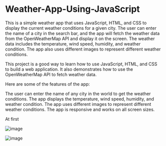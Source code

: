 # Weather-App-Using-JavaScript
This is a simple weather app that uses JavaScript, HTML, and CSS to display the current weather conditions for a given city. The user can enter the name of a city in the search bar, and the app will fetch the weather data from the OpenWeatherMap API and display it on the screen. The weather data includes the temperature, wind speed, humidity, and weather condition. The app also uses different images to represent different weather conditions.

This project is a good way to learn how to use JavaScript, HTML, and CSS to build a web application. It also demonstrates how to use the OpenWeatherMap API to fetch weather data.

Here are some of the features of the app:

The user can enter the name of any city in the world to get the weather conditions.
The app displays the temperature, wind speed, humidity, and weather condition.
The app uses different images to represent different weather conditions.
The app is responsive and works on all screen sizes.




At first

![image](https://github.com/ft-prince/Weather-App-Using-JavaScript/assets/128713671/e340ef80-4cfd-4bfd-830e-88bbd819f337)


![image](https://github.com/ft-prince/Weather-App-Using-JavaScript/assets/128713671/4cea9a02-4e95-45ae-b303-79e2f6623378)
